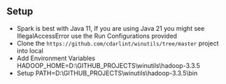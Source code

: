 ## Setup
- Spark is best with Java 11, If you are using Java 21 you might see IllegalAccessError use the Run Configurations provided
- Clone the `https://github.com/cdarlint/winutils/tree/master` project into local
- Add Environment Variables HADOOP_HOME=D:\GITHUB_PROJECTS\winutils\hadoop-3.3.5
- Setup PATH=D:\GITHUB_PROJECTS\winutils\hadoop-3.3.5\bin
